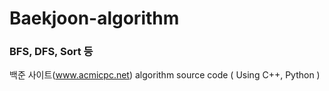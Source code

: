 # Baekjoon-algorithm

### BFS, DFS, Sort 등

백준 사이트(www.acmicpc.net) algorithm source code ( Using C++, Python )


